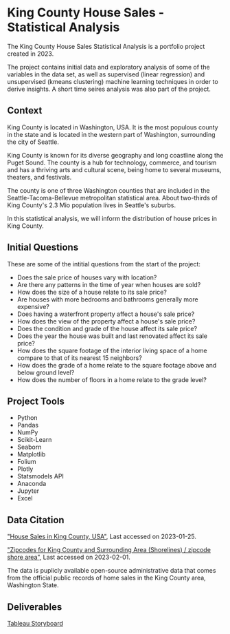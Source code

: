 # King County House Sales - Statistical Analysis

The King County House Sales Statistical Analysis is a portfolio project created in 2023. 

The project contains initial data and exploratory analysis of some of the variables in the data set, as well as supervised (linear regression) and unsupervised (kmeans clustering) machine learning techniques in order to derive insights. A short time seires analysis was also part of the project.

## Context
King County is located in Washington, USA. It is the most populous county in the state and is located in the western part of Washington, surrounding the city of Seattle. 

King County is known for its diverse geography and long coastline along the Puget Sound. The county is a hub for technology, commerce, and tourism and has a thriving arts and cultural scene, being home to several museums, theaters, and festivals. 

The county is one of three Washington counties that are included in the Seattle-Tacoma-Bellevue metropolitan statistical area. About two-thirds of King County's 2.3 Mio population lives in Seattle's suburbs.

In this statistical analysis, we will inform the distribution of house prices in King County.

## Initial Questions
These are some of the intitial questions from the start of the project:

- Does the sale price of houses vary with location?
- Are there any patterns in the time of year when houses are sold?
- How does the size of a house relate to its sale price?
- Are houses with more bedrooms and bathrooms generally more expensive?
- Does having a waterfront property affect a house's sale price?
- How does the view of the property affect a house's sale price?
- Does the condition and grade of the house affect its sale price?
- Does the year the house was built and last renovated affect its sale price?
- How does the square footage of the interior living space of a home compare to that of its nearest 15 neighbors?
- How does the grade of a home relate to the square footage above and below ground level?
- How does the number of floors in a home relate to the grade level?

## Project Tools
- Python
- Pandas
- NumPy
- Scikit-Learn
- Seaborn
- Matplotlib
- Folium
- Plotly
- Statsmodels API
- Anaconda
- Jupyter
- Excel

## Data Citation
["House Sales in King County, USA"](https://www.kaggle.com/datasets/harlfoxem/housesalesprediction),
Last accessed on 2023-01-25.

["Zipcodes for King County and Surrounding Area (Shorelines) / zipcode shore area"](https://gis-kingcounty.opendata.arcgis.com/datasets/zipcodes-for-king-county-and-surrounding-area-shorelines-zipcode-shore-area/explore?location=47.505388%2C-121.477600%2C8.81),
Last accessed on 2023-02-01.

The data is puplicly available open-source administrative data that comes from the official public records of home sales in the King County area, Washington State. 

## Deliverables
[Tableau Storyboard](https://public.tableau.com/views/KingCountyHouseSales-StatisticalAnalysis/Story?:language=en-GB&:display_count=n&:origin=viz_share_link)
